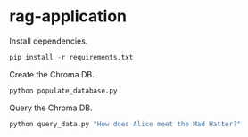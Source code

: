 # rag-application

Install dependencies.

```python
pip install -r requirements.txt
```

Create the Chroma DB.

```python
python populate_database.py
```

Query the Chroma DB.

```python
python query_data.py "How does Alice meet the Mad Hatter?"
```